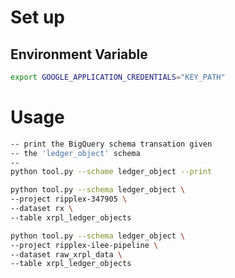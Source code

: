 # Set up
## Environment Variable
```bash
export GOOGLE_APPLICATION_CREDENTIALS="KEY_PATH"
```

# Usage
```bash
-- print the BigQuery schema transation given 
-- the 'ledger_object' schema
-- 
python tool.py --schame ledger_object --print
```

```bash
python tool.py --schema ledger_object \
--project ripplex-347905 \
--dataset rx \
--table xrpl_ledger_objects

python tool.py --schema ledger_object \
--project ripplex-ilee-pipeline \
--dataset raw_xrpl_data \
--table xrpl_ledger_objects

```